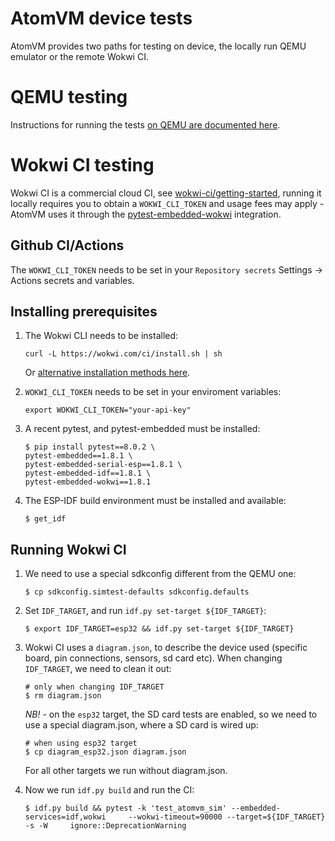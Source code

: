 <!--
 Copyright 2024 Davide Bettio <davide@uninstall.it>

 SPDX-License-Identifier: Apache-2.0 OR LGPL-2.1-or-later
-->

# AtomVM device tests

AtomVM provides two paths for testing on device, the locally run QEMU emulator or the remote Wokwi CI.

# QEMU testing

Instructions for running the tests [on QEMU are documented here](https://www.atomvm.net/doc/main/build-instructions.html#running-tests-for-esp32).

# Wokwi CI testing

Wokwi CI is a commercial cloud CI, see [wokwi-ci/getting-started](https://docs.wokwi.com/wokwi-ci/getting-started), running it locally requires you to obtain a `WOKWI_CLI_TOKEN` and usage fees may apply - AtomVM uses it through the [pytest-embedded-wokwi](https://github.com/espressif/pytest-embedded/tree/main/pytest-embedded-wokwi) integration.

## Github CI/Actions

The `WOKWI_CLI_TOKEN` needs to be set in your `Repository secrets` Settings -> Actions secrets and variables.

## Installing prerequisites

1. The Wokwi CLI needs to be installed:

   ```shell
   curl -L https://wokwi.com/ci/install.sh | sh
   ```

   Or [alternative installation methods here](https://docs.wokwi.com/wokwi-ci/getting-started#cli-installation).

2. `WOKWI_CLI_TOKEN` needs to be set in your enviroment variables:

   ```shell
   export WOKWI_CLI_TOKEN="your-api-key"
   ```

3. A recent pytest, and pytest-embedded must be installed:

   ```shell
   $ pip install pytest==8.0.2 \
   pytest-embedded==1.8.1 \
   pytest-embedded-serial-esp==1.8.1 \
   pytest-embedded-idf==1.8.1 \
   pytest-embedded-wokwi==1.8.1
   ```

4. The ESP-IDF build environment must be installed and available:

   ```shell
   $ get_idf
   ```

## Running Wokwi CI

1. We need to use a special sdkconfig different from the QEMU one:
   ```shell
   $ cp sdkconfig.simtest-defaults sdkconfig.defaults
   ```
2. Set `IDF_TARGET`, and run `idf.py set-target ${IDF_TARGET}`:
   ```shell
   $ export IDF_TARGET=esp32 && idf.py set-target ${IDF_TARGET}
   ```
3. Wokwi CI uses a `diagram.json`, to describe the device used (specific board, pin connections, sensors, sd card etc). When changing `IDF_TARGET`, we need to clean it out:

   ```shell
   # only when changing IDF_TARGET
   $ rm diagram.json
   ```

   _NB!_ - on the `esp32` target, the SD card tests are enabled, so we need to use a special diagram.json, where a SD card is wired up:

   ```shell
   # when using esp32 target
   $ cp diagram_esp32.json diagram.json
   ```

   For all other targets we run without diagram.json.

4. Now we run `idf.py build` and run the CI:

   ```shell
   $ idf.py build && pytest -k 'test_atomvm_sim' --embedded-services=idf,wokwi     --wokwi-timeout=90000 --target=${IDF_TARGET} -s -W     ignore::DeprecationWarning
   ```
